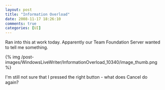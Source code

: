 ```yaml
---
layout: post
title: "Information Overload"
date: 2008-11-17 18:26:10
comments: true
categories: [UI]
---
```


Ran into this at work today. Apparently our Team Foundation Server wanted to tell me something.
 
{% img /post-images/WindowsLiveWriter/InformationOverload_10340/image_thumb.png %} 
 
I'm still not sure that I pressed the right button - what does Cancel do again?
